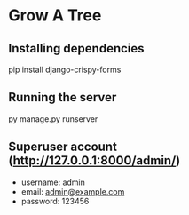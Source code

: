 # Grow A Tree

## Installing dependencies
pip install django-crispy-forms

## Running the server
py manage.py runserver

## Superuser account (http://127.0.0.1:8000/admin/)
- username: admin
- email: admin@example.com
- password: 123456
